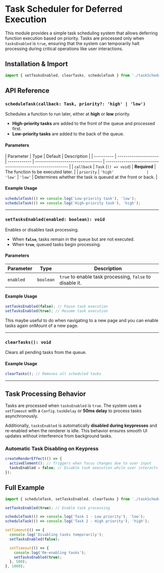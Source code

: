 # **Task Scheduler for Deferred Execution**

This module provides a simple task scheduling system that allows deferring function execution based on priority. Tasks are processed only when `tasksEnabled` is `true`, ensuring that the system can temporarily halt processing during critical operations like user interactions.

## **Installation & Import**

```ts
import { setTasksEnabled, clearTasks, scheduleTask } from './taskScheduler';
```

## **API Reference**

### **`scheduleTask(callback: Task, priority?: 'high' | 'low')`**

Schedules a function to run later, either at **high** or **low** priority.

- **High-priority tasks** are added to the front of the queue and processed first.
- **Low-priority tasks** are added to the back of the queue.

#### **Parameters**

| Parameter  | Type                  | Default      | Description                        |
| ---------- | --------------------- | ------------ | ---------------------------------- | ----------------------------------------------------------- |
| `callback` | `Task` (`() => void`) | **Required** | The function to be executed later. |
| `priority` | `'high'               | 'low'`       | `'low'`                            | Determines whether the task is queued at the front or back. |

#### **Example Usage**

```ts
scheduleTask(() => console.log('Low-priority task'), 'low');
scheduleTask(() => console.log('High-priority task'), 'high');
```

---

### **`setTasksEnabled(enabled: boolean): void`**

Enables or disables task processing.

- When **`false`**, tasks remain in the queue but are not executed.
- When **`true`**, queued tasks begin processing.

#### **Parameters**

| Parameter | Type      | Description                                              |
| --------- | --------- | -------------------------------------------------------- |
| `enabled` | `boolean` | `true` to enable task processing, `false` to disable it. |

#### **Example Usage**

```ts
setTasksEnabled(false); // Pause task execution
setTasksEnabled(true); // Resume task execution
```

This maybe useful to do when navigating to a new page and you can enable tasks again onMount of a new page.

---

### **`clearTasks(): void`**

Clears all pending tasks from the queue.

#### **Example Usage**

```ts
clearTasks(); // Removes all scheduled tasks
```

---

## **Task Processing Behavior**

Tasks are processed when `tasksEnabled` is `true`. The system uses a `setTimeout` with a `Config.taskDelay` or **50ms delay** to process tasks asynchronously.

Additionally, `tasksEnabled` is automatically **disabled during keypresses** and re-enabled when the renderer is idle. This behavior ensures smooth UI updates without interference from background tasks.

### **Automatic Task Disabling on Keypress**

```ts
createRenderEffect(() => {
  activeElement(); // Triggers when focus changes due to user input
  tasksEnabled = false; // Disable task execution while user interacts
});
```

## **Full Example**

```ts
import { scheduleTask, setTasksEnabled, clearTasks } from './taskScheduler';

setTasksEnabled(true); // Enable task processing

scheduleTask(() => console.log('Task 1 - Low priority'), 'low');
scheduleTask(() => console.log('Task 2 - High priority'), 'high');

setTimeout(() => {
  console.log('Disabling tasks temporarily');
  setTasksEnabled(false);

  setTimeout(() => {
    console.log('Re-enabling tasks');
    setTasksEnabled(true);
  }, 500);
}, 1000);
```
